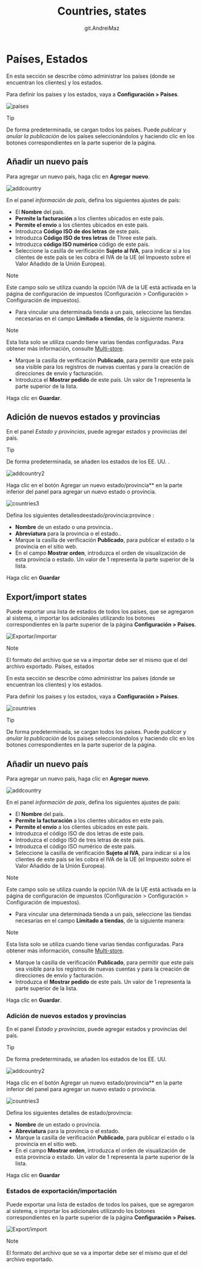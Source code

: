 ﻿---
title: Countries, states
uid: en/getting-started/configure-shipping/advanced-configuration/countries-states
author: git.AndreiMaz
contributors: git.rajupaladiya, git.DmitriyKulagin, git.exileDev, git.ivkadp, git.mariannk
---

# Países, Estados

En esta sección se describe cómo administrar los países (donde se encuentran los clientes) y los estados.

Para definir los países y los estados, vaya a **Configuración > Países**.

![países](_static/countries-states/countries1_1.png)

> [!TIP]
>
> De forma predeterminada, se cargan todos los países. Puede  *publicar*  y  *anular la publicación* de los países seleccionándolos y haciendo clic en los botones correspondientes en la parte superior de la página.

## Añadir  un nuevo país

Para agregar  un nuevo país,  haga clic en  **Agregar  nuevo**.

![addcountry](_static/countries-states/addcountry.png)

En el panel *información de país*,  defina los siguientes ajustes de país:

* El  **Nombre**  del    país.
* **Permite la  facturación**  a los clientes ubicados    en  este  país.
* **Permite el envío**  a los clientes ubicados    en  este  país.
* Introduzca  **Código ISO de  dos    letras**  de  este  país.
* Introduzca  **Código ISO de tres letras**  de Three    este  país.
* Introduzca  **código ISO numérico**  código  de  este  país.
* Seleccione la casilla de verificación **Sujeto al IVA**, para indicar si a los clientes de este país se les cobra el IVA de la UE (el Impuesto sobre el Valor Añadido de la Unión Europea).

> [!NOTE]
>
> Este campo solo se utiliza cuando la opción IVA de la UE está activada en la página de configuración de impuestos (Configuración > Configuración > Configuración de impuestos).

* Para vincular una determinada tienda a un país, seleccione las tiendas necesarias en el campo **Limitado a tiendas**,  de la siguiente manera:

> [!NOTE]
>
> Esta lista solo se utiliza cuando tiene varias tiendas configuradas. Para obtener más información, consulte [Multi-store](xref:en/getting-started/advanced-configuration/multi-store).

* Marque la casilla de verificación **Publicado**, para permitir que este país sea visible para los registros de nuevas cuentas y para la creación de direcciones de envío y facturación.
* Introduzca el  **Mostrar pedido**  de este país. Un valor de 1 representa la parte superior de la lista.

Haga clic en **Guardar**.

## Adición de  nuevos  estados  y  provincias

En el panel *Estado y provincias*,  puede agregar estados y provincias del país.

> [!TIP]
>
> De forma  predeterminada, se añaden los  estados  de  los  EE. UU. .

![addcountry2](_static/countries-states/states.jpg)

Haga clic en el botón Agregar un nuevo estado/provincia**  en la parte inferior del panel para agregar un nuevo estado o provincia.

![countries3](_static/countries-states/countries3.png)

Defina los  siguientes  detallesdeestado/provincia:province  :

* **Nombre**  de  un  estado  o  una  provincia..
* **Abreviatura**  para  la  provincia  o el estado..
* Marque la casilla de verificación **Publicado**,  para publicar el estado o la provincia en el sitio web.
* En el campo **Mostrar orden**,  introduzca el orden de visualización de esta provincia o estado. Un valor de 1 representa la parte superior de la lista.

Haga clic en **Guardar**

## Export/import states

Puede exportar una lista de estados de todos los países, que se agregaron al sistema, o importar los adicionales utilizando los botones correspondientes en la parte superior de la página **Configuración > Países**.  

![Exportar/importar](_static/countries-states/export-import.jpg)

> [!NOTE]
>
> El formato del archivo que se va a importar debe ser el mismo que el del archivo exportado.
Países, estados

En esta sección se describe cómo administrar los países (donde se encuentran los clientes) y los estados.

Para definir los países y los estados, vaya a **Configuración > Países**.

![countries](_static/countries-states/countries1_1.png)

> [!TIP]
>
> De forma predeterminada, se cargan todos los países. Puede  *publicar*  y  *anular la publicación* de los países seleccionándolos y haciendo clic en los botones correspondientes en la parte superior de la página.

## Añadir un nuevo país

Para agregar un nuevo país, haga clic en **Agregar nuevo**.

![addcountry](_static/countries-states/addcountry.png)

En el panel *información de país*,  defina los siguientes ajustes de país:

* El  **Nombre**  del país.
* **Permite la facturación**  a los clientes ubicados en este país.
* **Permite el envío**  a los clientes ubicados en este país.
* Introduzca el código ISO de dos letras de este país.
* Introduzca el código ISO de tres letras de este país.
* Introduzca  el código ISO numérico de  este país.
* Seleccione la casilla de verificación **Sujeto al IVA**, para indicar si a los clientes de este país se les cobra el IVA de la UE (el Impuesto sobre el Valor Añadido de la Unión Europea).

> [!NOTE]
>
> Este campo solo se utiliza cuando la opción IVA de la UE está activada en la página de configuración de impuestos (Configuración > Configuración > Configuración de impuestos).

* Para vincular una determinada tienda a un país, seleccione las tiendas necesarias en el campo **Limitado a tiendas**,  de la siguiente manera:

> [!NOTE]
>
> Esta lista solo se utiliza cuando tiene varias tiendas configuradas. Para obtener más información, consulte [Multi-store](xref:en/getting-started/advanced-configuration/multi-store).

* Marque la casilla de verificación **Publicado**, para permitir que este país sea visible para los registros de nuevas cuentas y para la creación de direcciones de envío y facturación.
* Introduzca el  **Mostrar pedido**  de este país. Un valor de 1 representa la parte superior de la lista.

Haga clic en **Guardar**.

### Adición de nuevos estados y provincias

En el panel *Estado y provincias*,  puede agregar estados y provincias del país.

> [!TIP]
>
> De forma predeterminada, se añaden los estados de los EE. UU.

![addcountry2](_static/countries-states/states.jpg)

Haga clic en el botón Agregar un nuevo estado/provincia**  en la parte inferior del panel para agregar un nuevo estado o provincia.

![countries3](_static/countries-states/countries3.png)

Defina los siguientes detalles de estado/provincia:

* **Nombre**  de un estado o provincia.
* **Abreviatura**  para la provincia o el estado.
* Marque la casilla de verificación **Publicado**,  para publicar el estado o la provincia en el sitio web.
* En el campo **Mostrar orden**,  introduzca el orden de visualización de esta provincia o estado. Un valor de 1 representa la parte superior de la lista.

Haga clic en **Guardar**

### Estados de exportación/importación

Puede exportar una lista de estados de todos los países, que se agregaron al sistema, o importar los adicionales utilizando los botones correspondientes en la parte superior de la página **Configuración > Países**.

![Export/import](_static/countries-states/export-import.jpg)

> [!NOTE]
>
> El formato del archivo que se va a importar debe ser el mismo que el del archivo exportado.